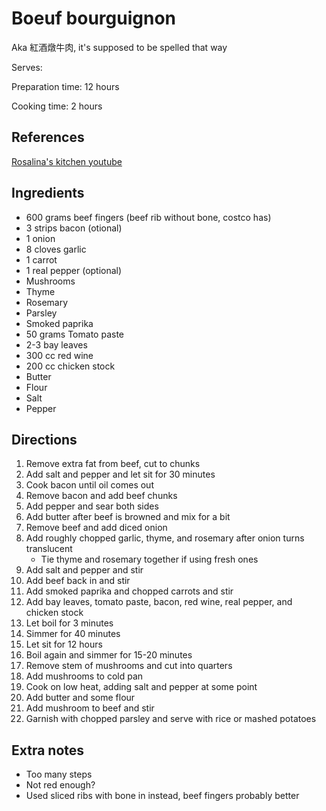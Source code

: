 # Boeuf bourguignon

Aka 紅酒燉牛肉, it's supposed to be spelled that way

Serves:

Preparation time: 12 hours

Cooking time: 2 hours

## References

[Rosalina's kitchen youtube](https://www.youtube.com/watch?v=AlkEtLqbj0E)

## Ingredients

- 600 grams beef fingers (beef rib without bone, costco has)
- 3 strips bacon (otional)
- 1 onion
- 8 cloves garlic
- 1 carrot
- 1 real pepper (optional)
- Mushrooms
- Thyme
- Rosemary
- Parsley
- Smoked paprika
- 50 grams Tomato paste
- 2-3 bay leaves
- 300 cc red wine
- 200 cc chicken stock
- Butter
- Flour
- Salt
- Pepper

## Directions

1. Remove extra fat from beef, cut to chunks
2. Add salt and pepper and let sit for 30 minutes
3. Cook bacon until oil comes out
4. Remove bacon and add beef chunks
5. Add pepper and sear both sides
6. Add butter after beef is browned and mix for a bit
7. Remove beef and add diced onion
8. Add roughly chopped garlic, thyme, and rosemary after onion turns translucent
   - Tie thyme and rosemary together if using fresh ones
9. Add salt and pepper and stir
10. Add beef back in and stir
11. Add smoked paprika and chopped carrots and stir
12. Add bay leaves, tomato paste, bacon, red wine, real pepper, and chicken stock
13. Let boil for 3 minutes
14. Simmer for 40 minutes
15. Let sit for 12 hours
16. Boil again and simmer for 15-20 minutes
17. Remove stem of mushrooms and cut into quarters
18. Add mushrooms to cold pan
19. Cook on low heat, adding salt and pepper at some point
20. Add butter and some flour
21. Add mushroom to beef and stir
22. Garnish with chopped parsley and serve with rice or mashed potatoes

## Extra notes

- Too many steps
- Not red enough?
- Used sliced ribs with bone in instead, beef fingers probably better
